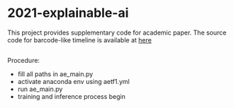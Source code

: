 # 2021-explainable-ai
This project provides supplementary code for academic paper.
The source code for barcode-like timeline is available at [here](https://github.com/rafcc/2020-prenatal-sono)    
##
Procedure:
- fill all paths in ae_main.py    
- activate anaconda env using aetf1.yml  
- run ae_main.py    
- training and inference process begin
